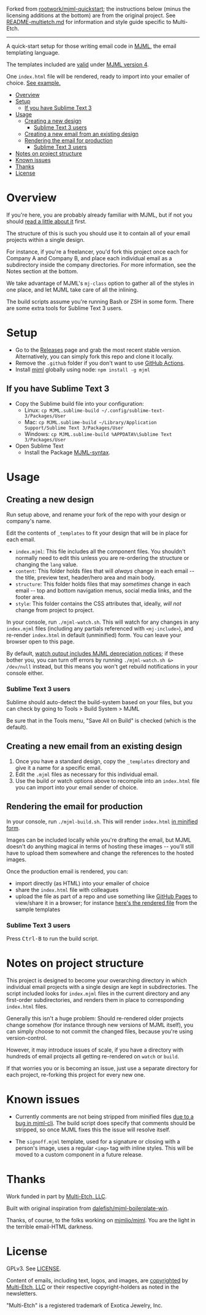 Forked from
[rootwork/mjml-quickstart](https://github.com/rootwork/mjml-quickstart); the
instructions below (minus the licensing additions at the bottom) are from the
original project. See [README-multietch.md](README-multietch.md) for
information and style guide specific to Multi-Etch.

---

A quick-start setup for those writing email code in [MJML](https://mjml.io/),
the email templating language.

The templates included are
[valid](https://mjml.io/documentation/#validating-mjml) under
[MJML version 4](https://github.com/mjmlio/mjml/releases).

One `index.html` file will be rendered, ready to import into your emailer of
choice. [See example.](https://rootwork.github.io/mjml-quickstart/_templates/index.html)

<!-- The following section, from "ts" to "te", is an automatically-generated
  table of contents, updated whenever this file changes. Do not edit within
  this section. -->

<!--ts-->
   * [Overview](#overview)
   * [Setup](#setup)
      * [If you have Sublime Text 3](#if-you-have-sublime-text-3)
   * [Usage](#usage)
      * [Creating a new design](#creating-a-new-design)
         * [Sublime Text 3 users](#sublime-text-3-users)
      * [Creating a new email from an existing design](#creating-a-new-email-from-an-existing-design)
      * [Rendering the email for production](#rendering-the-email-for-production)
         * [Sublime Text 3 users](#sublime-text-3-users-1)
   * [Notes on project structure](#notes-on-project-structure)
   * [Known issues](#known-issues)
   * [Thanks](#thanks)
   * [License](#license)

<!-- Added by: runner, at: Mon Apr  5 23:05:28 UTC 2021 -->

<!--te-->

# Overview

If you're here, you are probably already familiar with MJML, but if not you
should [read a little about it](https://documentation.mjml.io) first.

The structure of this is such you should use it to contain all of your email
projects within a single design.

For instance, if you're a freelancer, you'd fork this project once each for
Company A and Company B, and place each individual email as a subdirectory
inside the company directories. For more information, see the Notes section at
the bottom.

We take advantage of MJML's `mj-class` option to gather all of the styles in one
place, and let MJML take care of all the inlining.

The build scripts assume you're running Bash or ZSH in some form. There are some
extra tools for Sublime Text 3 users.

# Setup

* Go to the [Releases](https://github.com/rootwork/mjml-quickstart/releases)
page and grab the most recent stable version. Alternatively, you can simply fork
this repo and clone it locally.
* Remove the `.github` folder if you don't want to use
[GitHub Actions](https://docs.github.com/en/actions).
* Install [mjml](https://www.npmjs.com/package/mjml) globally using node:
`npm install -g mjml`

## If you have Sublime Text 3

* Copy the Sublime build file into your configuration:
  * Linux: `cp MJML.sublime-build ~/.config/sublime-text-3/Packages/User`
  * Mac: `cp MJML.sublime-build ~/Library/Application Support/Sublime Text 3/Packages/User`
  * Windows: `cp MJML.sublime-build %APPDATA%\Sublime Text 3/Packages/User`
* Open Sublime Text
  * Install the Package
  [MJML-syntax](https://packagecontrol.io/packages/MJML-syntax).

# Usage

## Creating a new design

Run setup above, and rename your fork of the repo with your design or company's
name.

Edit the contents of `_templates` to fit your design that will be in place for
each email.

* `index.mjml`: This file includes all the component files. You shouldn't
normally need to edit this unless you are re-ordering the structure or changing
the `lang` value.
* `content`: This folder holds files that will *always* change in each email
-- the title, preview text, header/hero area and main body.
* `structure`: This folder holds files that may *sometimes* change in each
email -- top and bottom navigation menus, social media links, and the footer
area.
* `style`: This folder contains the CSS attributes that, ideally, *will not*
change from project to project.

In your console, run `./mjml-watch.sh`. This will watch for any changes in any
`index.mjml` files (including any partials referenced with `<mj-include>`), and
re-render `index.html` in default (unminified) form. You can leave your browser
open to this page.

By default,
[watch output includes MJML depreciation notices](https://github.com/mjmlio/mjml/issues/2205);
if these bother you, you can turn off errors by running
`./mjml-watch.sh &> /dev/null` instead, but this means you won't get rebuild
notifications in your console either.

### Sublime Text 3 users

Sublime should auto-detect the build-system based on your files, but you can
check by going to Tools > Build System > MJML

Be sure that in the Tools menu, "Save All on Build" is checked (which is the
default).

## Creating a new email from an existing design

1. Once you have a standard design, copy the `_templates` directory and give it
a name for a specific email.
2. Edit the `.mjml` files as necessary for this individual email.
3. Use the build or watch options above to recompile into an `index.html` file
you can import into your email sender of choice.

## Rendering the email for production

In your console, run `./mjml-build.sh`. This will render `index.html`
[in minified form](https://github.com/mjmlio/mjml/blob/master/packages/mjml-cli/README.md#minify-and-beautify-the-output-html).

Images can be included locally while you're drafting the email, but MJML doesn't
do anything magical in terms of hosting these images -- you'll still have to
upload them somewhere and change the references to the hosted images.

Once the production email is rendered, you can:

* import directly (as HTML) into your emailer of choice
* share the `index.html` file with colleagues
* upload the file as part of a repo and use something like
[GitHub Pages](https://pages.github.com/) to view/share it in a browser; for instance
[here's the rendered file](https://rootwork.github.io/mjml-quickstart/_templates/index.html)
from the sample templates

### Sublime Text 3 users

Press <kbd>Ctrl-B</kbd> to run the build script.

# Notes on project structure

This project is designed to become your overarching directory in which
individual email projects with a single design are kept in subdirectories. The
script included looks for `index.mjml` files in the current directory and any
first-order subdirectories, and renders them in place to corresponding
`index.html` files.

Generally this isn't a huge problem: Should re-rendered older projects change
somehow (for instance through new versions of MJML itself), you can simply
choose to not commit the changed files, because you're using version-control.

However, it may introduce issues of scale, if you have a directory with hundreds
of email projects all getting re-rendered on `watch` or `build`.

If that worries you or is becoming an issue, just use a separate directory for
each project, re-forking this project for every new one.

# Known issues

* Currently comments are not being stripped from minified files
[due to a bug in mjml-cli](https://github.com/mjmlio/mjml/issues/2206#issuecomment-797352320).
The build script does specify that comments should be stripped, so once MJML
fixes this the issue will resolve itself.

* The `signoff.mjml` template, used for a signature or closing with a person's
image, uses a regular `<img>` tag with inline styles. This will be moved to a
custom component in a future release.

# Thanks

Work funded in part by [Multi-Etch, LLC](https://www.multietch.com/).

Built with original inspiration from
[dalefish/mjml-boilerplate-win](https://github.com/dalefish/mjml-boilerplate-win).

Thanks, of course, to the folks working on
[mjmlio/mjml](https://github.com/mjmlio/mjml). You are the light in the terrible
email-HTML darkness.

# License

GPLv3. See [LICENSE](LICENSE).

Content of emails, including text, logos, and images, are
[copyrighted](LICENSE-content) by [Multi-Etch, LLC](https://www.multietch.com)
or their respective copyright-holders as noted in the newsletters.

"Multi-Etch" is a registered trademark of Exotica Jewelry, Inc.
